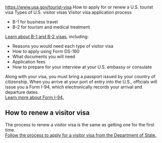 

https://www.usa.gov/tourist-visa
How to apply for or renew a U.S. tourist visa
Types of U.S. visitor visas
Visitor visa application process

* B-1 for business travel  
* B-2 for tourism and medical treatment

[Learn about B-1 and B-2 visas](https://travel.state.gov/content/travel/en/us-visas/tourism-visit/visitor.html), including:

* Reasons you would need each type of visitor visa  
* How to apply using Form DS-160  
* What documents you will need  
* Application fees  
* How to prepare for your interview at your U.S. embassy or consulate

Along with your visa, you must bring a passport issued by your country of citizenship. When you arrive at your port of entry into the U.S., officials will issue you a Form I-94, which electronically records your arrival and departure dates.  
[Learn more about Form I-94.](https://www.usa.gov/arrival-departure-record)
  
**How to renew a visitor visa**
-------------------------------

The process to renew a visitor visa is the same as getting one for the first time.  
[Follow the process to apply for a visitor visa from the Department of State.](https://travel.state.gov/content/travel/en/us-visas/tourism-visit/visitor.html)
